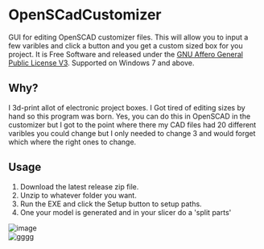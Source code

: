 # OpenSCadCustomizer
GUI for editing OpenSCAD customizer files. This will allow you to input a few varibles and click a button and you get a custom sized box for you project. It is Free Software and released under the [GNU Affero General Public License V3](https://www.gnu.org/licenses/agpl-3.0.html). Supported on Windows 7 and above.  
 
## Why?  
I 3d-print allot of electronic project boxes. I Got tired of editing sizes by hand so this program was born. Yes, you can do this in OpenSCAD in the customizer but I got to the point where there my CAD files had 20 different varibles you could change but I only needed to change 3 and would forget which where the right ones to change. 

## Usage  
1. Download the latest release zip file.
2. Unzip to whatever folder you want.
3. Run the EXE and click the Setup button to setup paths.
4. One your model is generated and in your slicer do a 'split parts'  


![image](https://github.com/jakebullet70/OpenSCadCustomizer/assets/14124210/f38fbd2d-6e95-4dc3-9bcd-a7b2603ae32f)  
![gggg](https://github.com/jakebullet70/OpenSCadCustomizer/assets/14124210/f9c37383-f61a-4367-9910-08de40cfef78)



 
 
 
